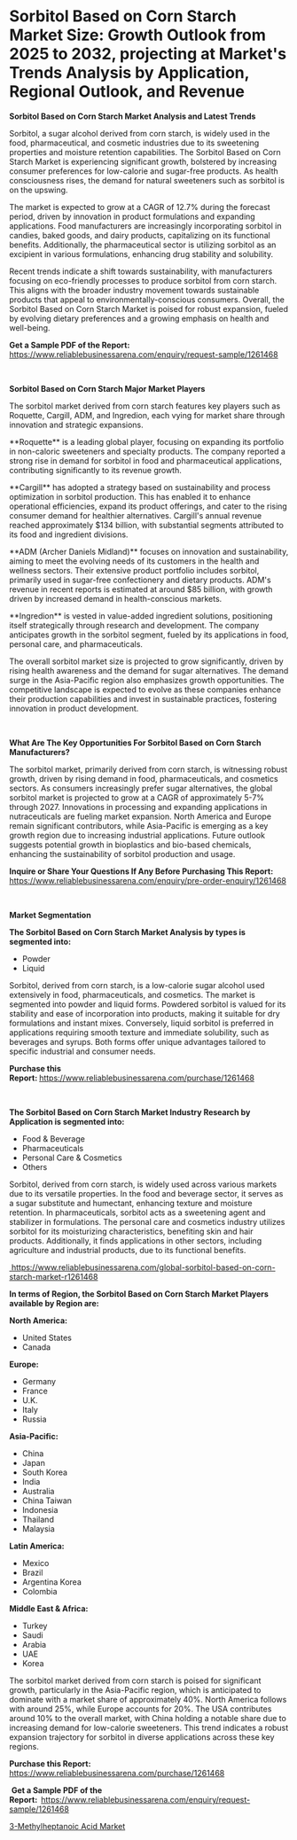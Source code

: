 <p><h1>Sorbitol Based on Corn Starch Market Size: Growth Outlook from 2025 to 2032, projecting at Market's Trends Analysis by Application, Regional Outlook, and Revenue</h1></p><p><strong>Sorbitol Based on Corn Starch Market Analysis and Latest Trends</strong></p>
<p><p>Sorbitol, a sugar alcohol derived from corn starch, is widely used in the food, pharmaceutical, and cosmetic industries due to its sweetening properties and moisture retention capabilities. The Sorbitol Based on Corn Starch Market is experiencing significant growth, bolstered by increasing consumer preferences for low-calorie and sugar-free products. As health consciousness rises, the demand for natural sweeteners such as sorbitol is on the upswing.</p><p>The market is expected to grow at a CAGR of 12.7% during the forecast period, driven by innovation in product formulations and expanding applications. Food manufacturers are increasingly incorporating sorbitol in candies, baked goods, and dairy products, capitalizing on its functional benefits. Additionally, the pharmaceutical sector is utilizing sorbitol as an excipient in various formulations, enhancing drug stability and solubility.</p><p>Recent trends indicate a shift towards sustainability, with manufacturers focusing on eco-friendly processes to produce sorbitol from corn starch. This aligns with the broader industry movement towards sustainable products that appeal to environmentally-conscious consumers. Overall, the Sorbitol Based on Corn Starch Market is poised for robust expansion, fueled by evolving dietary preferences and a growing emphasis on health and well-being.</p></p>
<p><strong>Get a Sample PDF of the Report:&nbsp;</strong> <a href="https://www.reliablebusinessarena.com/enquiry/request-sample/1261468?utm_campaign=3221&utm_medium=2&utm_source=Github&utm_content=ia&utm_term=03042025&utm_id=sorbitol-based-on-corn-starch">https://www.reliablebusinessarena.com/enquiry/request-sample/1261468</a></p>
<p>&nbsp;</p>
<p><strong>Sorbitol Based on Corn Starch Major Market Players</strong></p>
<p><p>The sorbitol market derived from corn starch features key players such as Roquette, Cargill, ADM, and Ingredion, each vying for market share through innovation and strategic expansions. </p><p>**Roquette** is a leading global player, focusing on expanding its portfolio in non-caloric sweeteners and specialty products. The company reported a strong rise in demand for sorbitol in food and pharmaceutical applications, contributing significantly to its revenue growth.</p><p>**Cargill** has adopted a strategy based on sustainability and process optimization in sorbitol production. This has enabled it to enhance operational efficiencies, expand its product offerings, and cater to the rising consumer demand for healthier alternatives. Cargill's annual revenue reached approximately $134 billion, with substantial segments attributed to its food and ingredient divisions.</p><p>**ADM (Archer Daniels Midland)** focuses on innovation and sustainability, aiming to meet the evolving needs of its customers in the health and wellness sectors. Their extensive product portfolio includes sorbitol, primarily used in sugar-free confectionery and dietary products. ADM's revenue in recent reports is estimated at around $85 billion, with growth driven by increased demand in health-conscious markets.</p><p>**Ingredion** is vested in value-added ingredient solutions, positioning itself strategically through research and development. The company anticipates growth in the sorbitol segment, fueled by its applications in food, personal care, and pharmaceuticals.</p><p>The overall sorbitol market size is projected to grow significantly, driven by rising health awareness and the demand for sugar alternatives. The demand surge in the Asia-Pacific region also emphasizes growth opportunities. The competitive landscape is expected to evolve as these companies enhance their production capabilities and invest in sustainable practices, fostering innovation in product development.</p></p>
<p>&nbsp;</p>
<p><strong>What Are The Key Opportunities For Sorbitol Based on Corn Starch Manufacturers?</strong></p>
<p><p>The sorbitol market, primarily derived from corn starch, is witnessing robust growth, driven by rising demand in food, pharmaceuticals, and cosmetics sectors. As consumers increasingly prefer sugar alternatives, the global sorbitol market is projected to grow at a CAGR of approximately 5-7% through 2027. Innovations in processing and expanding applications in nutraceuticals are fueling market expansion. North America and Europe remain significant contributors, while Asia-Pacific is emerging as a key growth region due to increasing industrial applications. Future outlook suggests potential growth in bioplastics and bio-based chemicals, enhancing the sustainability of sorbitol production and usage.</p></p>
<p><strong>Inquire or Share Your Questions If Any Before Purchasing This Report:</strong> <a href="https://www.reliablebusinessarena.com/enquiry/pre-order-enquiry/1261468?utm_campaign=3221&utm_medium=2&utm_source=Github&utm_content=ia&utm_term=03042025&utm_id=sorbitol-based-on-corn-starch">https://www.reliablebusinessarena.com/enquiry/pre-order-enquiry/1261468</a></p>
<p>&nbsp;</p>
<p><strong>Market Segmentation</strong></p>
<p><strong>The Sorbitol Based on Corn Starch Market Analysis by types is segmented into:</strong></p>
<p><ul><li>Powder</li><li>Liquid</li></ul></p>
<p><p>Sorbitol, derived from corn starch, is a low-calorie sugar alcohol used extensively in food, pharmaceuticals, and cosmetics. The market is segmented into powder and liquid forms. Powdered sorbitol is valued for its stability and ease of incorporation into products, making it suitable for dry formulations and instant mixes. Conversely, liquid sorbitol is preferred in applications requiring smooth texture and immediate solubility, such as beverages and syrups. Both forms offer unique advantages tailored to specific industrial and consumer needs.</p></p>
<p><strong>Purchase this Report:&nbsp;</strong><a href="https://www.reliablebusinessarena.com/purchase/1261468?utm_campaign=3221&utm_medium=2&utm_source=Github&utm_content=ia&utm_term=03042025&utm_id=sorbitol-based-on-corn-starch">https://www.reliablebusinessarena.com/purchase/1261468</a></p>
<p>&nbsp;</p>
<p><strong>The Sorbitol Based on Corn Starch Market Industry Research by Application is segmented into:</strong></p>
<p><ul><li>Food & Beverage</li><li>Pharmaceuticals</li><li>Personal Care & Cosmetics</li><li>Others</li></ul></p>
<p><p>Sorbitol, derived from corn starch, is widely used across various markets due to its versatile properties. In the food and beverage sector, it serves as a sugar substitute and humectant, enhancing texture and moisture retention. In pharmaceuticals, sorbitol acts as a sweetening agent and stabilizer in formulations. The personal care and cosmetics industry utilizes sorbitol for its moisturizing characteristics, benefiting skin and hair products. Additionally, it finds applications in other sectors, including agriculture and industrial products, due to its functional benefits.</p></p>
<p><a href="https://www.reliablebusinessarena.com/global-sorbitol-based-on-corn-starch-market-r1261468?utm_campaign=3221&utm_medium=2&utm_source=Github&utm_content=ia&utm_term=03042025&utm_id=sorbitol-based-on-corn-starch">&nbsp;https://www.reliablebusinessarena.com/global-sorbitol-based-on-corn-starch-market-r1261468</a></p>
<p><strong>In terms of Region, the Sorbitol Based on Corn Starch Market Players available by Region are:</strong></p>
<p>
    <p> <strong> North America: </strong>
        <ul>
            <li>United States</li>
            <li>Canada</li>
        </ul>
        </p> 
    <p> <strong> Europe: </strong>
        <ul>
            <li>Germany</li>
            <li>France</li>
            <li>U.K.</li>
            <li>Italy</li>
            <li>Russia</li>
        </ul>
        </p> 
    <p> <strong> Asia-Pacific: </strong>
        <ul>
            <li>China</li>
            <li>Japan</li>
            <li>South Korea</li>
            <li>India</li>
            <li>Australia</li>
            <li>China Taiwan</li>
            <li>Indonesia</li>
            <li>Thailand</li>
            <li>Malaysia</li>
        </ul>
        </p> 
    <p> <strong> Latin America: </strong>
        <ul>
            <li>Mexico</li>
            <li>Brazil</li>
            <li>Argentina Korea</li>
            <li>Colombia</li>
        </ul>
        </p> 
    <p> <strong> Middle East & Africa: </strong>
        <ul>
            <li>Turkey</li>
            <li>Saudi</li>
            <li>Arabia</li>
            <li>UAE</li>
            <li>Korea</li>
        </ul>
    </p>
    </p>
<p><p>The sorbitol market derived from corn starch is poised for significant growth, particularly in the Asia-Pacific region, which is anticipated to dominate with a market share of approximately 40%. North America follows with around 25%, while Europe accounts for 20%. The USA contributes around 10% to the overall market, with China holding a notable share due to increasing demand for low-calorie sweeteners. This trend indicates a robust expansion trajectory for sorbitol in diverse applications across these key regions.</p></p>
<p><strong>Purchase this Report: </strong><a href="https://www.reliablebusinessarena.com/purchase/1261468?utm_campaign=3221&utm_medium=2&utm_source=Github&utm_content=ia&utm_term=03042025&utm_id=sorbitol-based-on-corn-starch">https://www.reliablebusinessarena.com/purchase/1261468</a></p>
<p>&nbsp;<strong>Get a Sample PDF of the Report:&nbsp;&nbsp;</strong><a href="https://www.reliablebusinessarena.com/enquiry/request-sample/1261468?utm_campaign=3221&utm_medium=2&utm_source=Github&utm_content=ia&utm_term=03042025&utm_id=sorbitol-based-on-corn-starch">https://www.reliablebusinessarena.com/enquiry/request-sample/1261468</a></p>
<p><strong></strong></p>
<p><p><a href="https://github.com/duscarajlha/Market-Research-Report-List-1/blob/main/3-methylheptanoic-acid-market.md?utm_campaign=3221&utm_medium=2&utm_source=Github&utm_content=ia&utm_term=03042025&utm_id=sorbitol-based-on-corn-starch">3-Methylheptanoic Acid Market</a></p></p>